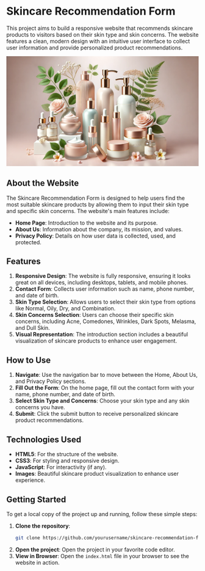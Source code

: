 # Skincare Recommendation Form

This project aims to build a responsive website that recommends skincare products to visitors based on their skin type and skin concerns. The website features a clean, modern design with an intuitive user interface to collect user information and provide personalized product recommendations.

![Skincare Visualization](/images/visualisation.webp)

## About the Website

The Skincare Recommendation Form is designed to help users find the most suitable skincare products by allowing them to input their skin type and specific skin concerns. The website's main features include:

- **Home Page**: Introduction to the website and its purpose.
- **About Us**: Information about the company, its mission, and values.
- **Privacy Policy**: Details on how user data is collected, used, and protected.

## Features

1. **Responsive Design**: The website is fully responsive, ensuring it looks great on all devices, including desktops, tablets, and mobile phones.
2. **Contact Form**: Collects user information such as name, phone number, and date of birth.
3. **Skin Type Selection**: Allows users to select their skin type from options like Normal, Oily, Dry, and Combination.
4. **Skin Concerns Selection**: Users can choose their specific skin concerns, including Acne, Comedones, Wrinkles, Dark Spots, Melasma, and Dull Skin.
5. **Visual Representation**: The introduction section includes a beautiful visualization of skincare products to enhance user engagement.

## How to Use

1. **Navigate**: Use the navigation bar to move between the Home, About Us, and Privacy Policy sections.
2. **Fill Out the Form**: On the home page, fill out the contact form with your name, phone number, and date of birth.
3. **Select Skin Type and Concerns**: Choose your skin type and any skin concerns you have.
4. **Submit**: Click the submit button to receive personalized skincare product recommendations.

## Technologies Used

- **HTML5**: For the structure of the website.
- **CSS3**: For styling and responsive design.
- **JavaScript**: For interactivity (if any).
- **Images**: Beautiful skincare product visualization to enhance user experience.

## Getting Started

To get a local copy of the project up and running, follow these simple steps:

1. **Clone the repository**:
    ```bash
    git clone https://github.com/yourusername/skincare-recommendation-form.git
    ```
2. **Open the project**:
    Open the project in your favorite code editor.
3. **View in Browser**:
    Open the `index.html` file in your browser to see the website in action.

